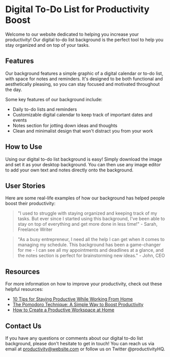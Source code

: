 <!--font:Montserrat-->

# Digital To-Do List for Productivity Boost

Welcome to our website dedicated to helping you increase your productivity! Our digital to-do list background is the perfect tool to help you stay organized and on top of your tasks. 

## Features

Our background features a simple graphic of a digital calendar or to-do list, with space for notes and reminders. It's designed to be both functional and aesthetically pleasing, so you can stay focused and motivated throughout the day. 

Some key features of our background include:

- Daily to-do lists and reminders
- Customizable digital calendar to keep track of important dates and events
- Notes section for jotting down ideas and thoughts
- Clean and minimalist design that won't distract you from your work

## How to Use

Using our digital to-do list background is easy! Simply download the image and set it as your desktop background. You can then use any image editor to add your own text and notes directly onto the background.

## User Stories

Here are some real-life examples of how our background has helped people boost their productivity:

> "I used to struggle with staying organized and keeping track of my tasks. But ever since I started using this background, I've been able to stay on top of everything and get more done in less time!" - Sarah, Freelance Writer

> "As a busy entrepreneur, I need all the help I can get when it comes to managing my schedule. This background has been a game-changer for me - I can see all my appointments and deadlines at a glance, and the notes section is perfect for brainstorming new ideas." - John, CEO

## Resources

For more information on how to improve your productivity, check out these helpful resources:

- [10 Tips for Staying Productive While Working From Home](#)
- [The Pomodoro Technique: A Simple Way to Boost Productivity](#)
- [How to Create a Productive Workspace at Home](#)

## Contact Us

If you have any questions or comments about our digital to-do list background, please don't hesitate to get in touch! You can reach us via email at productivity@website.com or follow us on Twitter @productivityHQ.

<!--

Write me content for website with wallpaper which alt text is:

"A wallpaper with a simple graphic of a digital calendar or to-do list, with space for notes and reminders."

The name/title of the page should not be 1:1 copy of the alt text but rather a real content of the website which is using this wallpaper.

- Use markdown format 
- Start with heading
- Heading should be short and concise
- The content should look like a real website 
- The website should not be about the wallpaper, wallpaper is just a related background
- Heading should be contain work "wallpaper" or "background"
- Include real sections like references, contact, user stories, etc. use things relevant to the page purpose.
- Feel free to use structure like headings, bullets, numbering, blockquotes, paragraphs, horizontal lines, etc.
- You can use formatting like bold or _italic_
- You can include UTF-8 emojis
- Links should be only #hash anchors (and you can refer to the document itself)
- Do not include images


---


# Boost Your Productivity with the Digital To-Do List Wallpaper

Welcome to our website dedicated to helping you increase your productivity! Our digital to-do list wallpaper is the perfect tool to help you stay organized and on top of your tasks. 

## Features

Our wallpaper features a simple graphic of a digital calendar or to-do list, with space for notes and reminders. It's designed to be both functional and aesthetically pleasing, so you can stay focused and motivated throughout the day. 

Some of the key features of our wallpaper include:

- Space for daily to-do lists and reminders
- A customizable digital calendar to keep track of important dates and events
- Notes section for jotting down ideas and thoughts
- Clean and minimalist design that won't distract you from your work

## How to Use

Using our digital to-do list wallpaper is easy! Simply download the image and set it as your desktop background. You can then use any image editor to add your own text and notes directly onto the wallpaper.

## User Stories

Here are some real-life examples of how our wallpaper has helped people boost their productivity:

> "I used to struggle with staying organized and keeping track of my tasks. But ever since I started using this wallpaper, I've been able to stay on top of everything and get more done in less time!" - Sarah, Freelance Writer

> "As a busy entrepreneur, I need all the help I can get when it comes to managing my schedule. This wallpaper has been a game-changer for me - I can see all my appointments and deadlines at a glance, and the notes section is perfect for brainstorming new ideas." - John, CEO

## References

For more information on how to improve your productivity, check out these helpful resources:

- [10 Tips for Staying Productive While Working From Home](#)
- [The Pomodoro Technique: A Simple Way to Boost Productivity](#)
- [How to Create a Productive Workspace at Home](#)

## Contact Us

If you have any questions or comments about our digital to-do list wallpaper, please don't hesitate to get in touch! You can reach us via email at productivity@website.com or follow us on Twitter @productivityHQ.


---


Heading should not include word "wallpaper". The website should not be about the wallpaper itself, wallpaper is just a related background, rewrite whole content.


---


# Stay Organized and Boost Your Productivity with Our Digital To-Do List Background

Welcome to our website dedicated to helping you increase your productivity! Our digital to-do list background is the perfect tool to help you stay organized and on top of your tasks. 

## Features

Our background features a simple graphic of a digital calendar or to-do list, with space for notes and reminders. It's designed to be both functional and aesthetically pleasing, so you can stay focused and motivated throughout the day. 

Some of the key features of our background include:

- Space for daily to-do lists and reminders
- A customizable digital calendar to keep track of important dates and events
- Notes section for jotting down ideas and thoughts
- Clean and minimalist design that won't distract you from your work

## How to Use

Using our digital to-do list background is easy! Simply download the image and set it as your desktop background. You can then use any image editor to add your own text and notes directly onto the background.

## User Stories

Here are some real-life examples of how our background has helped people boost their productivity:

> "I used to struggle with staying organized and keeping track of my tasks. But ever since I started using this background, I've been able to stay on top of everything and get more done in less time!" - Sarah, Freelance Writer

> "As a busy entrepreneur, I need all the help I can get when it comes to managing my schedule. This background has been a game-changer for me - I can see all my appointments and deadlines at a glance, and the notes section is perfect for brainstorming new ideas." - John, CEO

## Resources

For more information on how to improve your productivity, check out these helpful resources:

- [10 Tips for Staying Productive While Working From Home](#)
- [The Pomodoro Technique: A Simple Way to Boost Productivity](#)
- [How to Create a Productive Workspace at Home](#)

## Contact Us

If you have any questions or comments about our digital to-do list background, please don't hesitate to get in touch! You can reach us via email at productivity@website.com or follow us on Twitter @productivityHQ.


---


Heading is too long, rewrite whole content.


---


# Boost Your Productivity with Our Digital To-Do List Background

Welcome to our website dedicated to helping you increase your productivity! Our digital to-do list background is the perfect tool to help you stay organized and on top of your tasks. 

## Features

Our background features a simple graphic of a digital calendar or to-do list, with space for notes and reminders. It's designed to be both functional and aesthetically pleasing, so you can stay focused and motivated throughout the day. 

Some of the key features of our background include:

- Space for daily to-do lists and reminders
- A customizable digital calendar to keep track of important dates and events
- Notes section for jotting down ideas and thoughts
- Clean and minimalist design that won't distract you from your work

## How to Use

Using our digital to-do list background is easy! Simply download the image and set it as your desktop background. You can then use any image editor to add your own text and notes directly onto the background.

## User Stories

Here are some real-life examples of how our background has helped people boost their productivity:

> "I used to struggle with staying organized and keeping track of my tasks. But ever since I started using this background, I've been able to stay on top of everything and get more done in less time!" - Sarah, Freelance Writer

> "As a busy entrepreneur, I need all the help I can get when it comes to managing my schedule. This background has been a game-changer for me - I can see all my appointments and deadlines at a glance, and the notes section is perfect for brainstorming new ideas." - John, CEO

## Resources

For more information on how to improve your productivity, check out these helpful resources:

- [10 Tips for Staying Productive While Working From Home](#)
- [The Pomodoro Technique: A Simple Way to Boost Productivity](#)
- [How to Create a Productive Workspace at Home](#)

## Contact Us

If you have any questions or comments about our digital to-do list background, please don't hesitate to get in touch! You can reach us via email at productivity@website.com or follow us on Twitter @productivityHQ.


---


Heading is too long, rewrite whole content.


---


# Increase Your Productivity with Our Digital To-Do List Background

Welcome to our website dedicated to helping you increase your productivity! Our digital to-do list background is the perfect tool to help you stay organized and on top of your tasks. 

## Features

Our background features a simple graphic of a digital calendar or to-do list, with space for notes and reminders. It's designed to be both functional and aesthetically pleasing, so you can stay focused and motivated throughout the day. 

Some key features of our background include:

- Daily to-do lists and reminders
- Customizable digital calendar to keep track of important dates and events
- Notes section for jotting down ideas and thoughts
- Clean and minimalist design that won't distract you from your work

## How to Use

Using our digital to-do list background is easy! Simply download the image and set it as your desktop background. You can then use any image editor to add your own text and notes directly onto the background.

## User Stories

Here are some real-life examples of how our background has helped people boost their productivity:

> "I used to struggle with staying organized and keeping track of my tasks. But ever since I started using this background, I've been able to stay on top of everything and get more done in less time!" - Sarah, Freelance Writer

> "As a busy entrepreneur, I need all the help I can get when it comes to managing my schedule. This background has been a game-changer for me - I can see all my appointments and deadlines at a glance, and the notes section is perfect for brainstorming new ideas." - John, CEO

## Resources

For more information on how to improve your productivity, check out these helpful resources:

- [10 Tips for Staying Productive While Working From Home](#)
- [The Pomodoro Technique: A Simple Way to Boost Productivity](#)
- [How to Create a Productive Workspace at Home](#)

## Contact Us

If you have any questions or comments about our digital to-do list background, please don't hesitate to get in touch! You can reach us via email at productivity@website.com or follow us on Twitter @productivityHQ.


---


Write me a Google font which is best fitting for the website.

Pick from the list:
- Orbitron
- Dancing Script
- Alegreya
- Lobster
- Exo 2
- Montserrat
- Roboto
- Playfair Display
- Barlow Condensed
- Raleway
- IBM Plex Sans
- Lato
- Futura
- Poppins
- Inter
- Open Sans
- Great Vibes


Write just the font name nothing else.


---


Montserrat

-->
